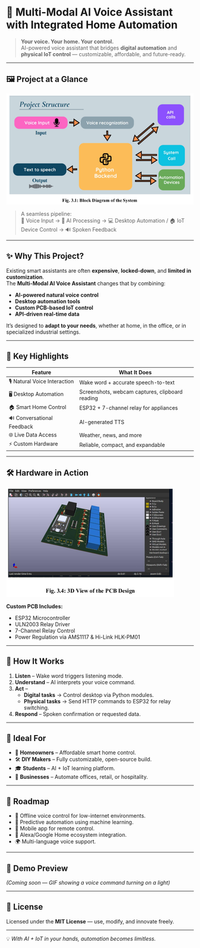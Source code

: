 # 🌟 Multi-Modal AI Voice Assistant with Integrated Home Automation  

> **Your voice. Your home. Your control.**  
> AI-powered voice assistant that bridges **digital automation** and **physical IoT control** — customizable, affordable, and future-ready.

---

## 🖼 Project at a Glance

![Architecture Diagram](docs/architecture_diagram.png)

> A seamless pipeline:  
> 🎤 Voice Input → 🧠 AI Processing → 💻 Desktop Automation / 🏠 IoT Device Control → 🔊 Spoken Feedback

---

## ✨ Why This Project?
Existing smart assistants are often **expensive**, **locked-down**, and **limited in customization**.  
The **Multi-Modal AI Voice Assistant** changes that by combining:
- **AI-powered natural voice control**
- **Desktop automation tools**
- **Custom PCB-based IoT control**
- **API-driven real-time data**

It’s designed to **adapt to your needs**, whether at home, in the office, or in specialized industrial settings.

---

## 🚀 Key Highlights

| Feature | What It Does |
|---------|--------------|
| 🎙 Natural Voice Interaction | Wake word + accurate speech-to-text |
| 🖥 Desktop Automation | Screenshots, webcam captures, clipboard reading |
| 🏠 Smart Home Control | ESP32 + 7-channel relay for appliances |
| 🔊 Conversational Feedback | AI-generated TTS |
| 🌐 Live Data Access | Weather, news, and more |
| ⚡ Custom Hardware | Reliable, compact, and expandable |

---

## 🛠 Hardware in Action

![PCB 3D Render](pcb_design/3D_view.png)

**Custom PCB Includes:**
- ESP32 Microcontroller  
- ULN2003 Relay Driver  
- 7-Channel Relay Control  
- Power Regulation via AMS1117 & Hi-Link HLK-PM01  

---

## 🧠 How It Works

1. **Listen** – Wake word triggers listening mode.
2. **Understand** – AI interprets your voice command.
3. **Act** –  
   - **Digital tasks** → Control desktop via Python modules.  
   - **Physical tasks** → Send HTTP commands to ESP32 for relay switching.
4. **Respond** – Spoken confirmation or requested data.

---

## 🎯 Ideal For
- 🏡 **Homeowners** – Affordable smart home control.
- 🛠 **DIY Makers** – Fully customizable, open-source build.
- 🎓 **Students** – AI + IoT learning platform.
- 🏢 **Businesses** – Automate offices, retail, or hospitality.

---

## 🔮 Roadmap
- 📡 Offline voice control for low-internet environments.
- 🤖 Predictive automation using machine learning.
- 📲 Mobile app for remote control.
- 🔗 Alexa/Google Home ecosystem integration.
- 🌍 Multi-language voice support.

---

## 🎥 Demo Preview
*(Coming soon — GIF showing a voice command turning on a light)*

---

## 📜 License
Licensed under the **MIT License** — use, modify, and innovate freely.

---

💡 *With AI + IoT in your hands, automation becomes limitless.*  

